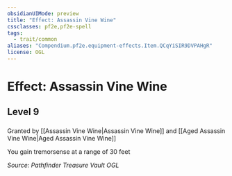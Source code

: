 ```yaml
---
obsidianUIMode: preview
title: "Effect: Assassin Vine Wine"
cssclasses: pf2e,pf2e-spell
tags:
  - trait/common
aliases: "Compendium.pf2e.equipment-effects.Item.QCqYiSIR9DVPAHgR"
license: OGL
---
```

# Effect: Assassin Vine Wine
## Level 9
### 






Granted by [[Assassin Vine Wine|Assassin Vine Wine]] and [[Aged Assassin Vine Wine|Aged Assassin Vine Wine]]

You gain tremorsense at a range of 30 feet

*Source: Pathfinder Treasure Vault*
*OGL*
